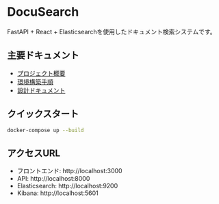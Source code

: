 # DocuSearch

FastAPI + React + Elasticsearchを使用したドキュメント検索システムです。

## 主要ドキュメント
- [プロジェクト概要](docs/README.md)
- [環境構築手順](docs/setup.md)
- [設計ドキュメント](docs/design/)

## クイックスタート
```bash
docker-compose up --build
```

## アクセスURL
- フロントエンド: http://localhost:3000
- API: http://localhost:8000
- Elasticsearch: http://localhost:9200
- Kibana: http://localhost:5601
